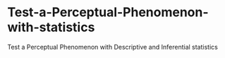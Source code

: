 # Test-a-Perceptual-Phenomenon-with-statistics
Test a Perceptual Phenomenon with Descriptive and Inferential statistics
